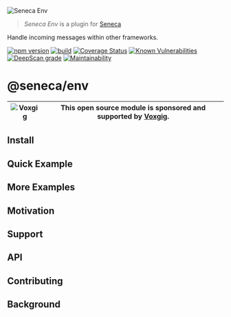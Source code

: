 ![Seneca Env](http://senecajs.org/files/assets/seneca-logo.png)

> _Seneca Env_ is a plugin for [Seneca](http://senecajs.org)

Handle incoming messages within other frameworks.

[![npm version](https://img.shields.io/npm/v/@seneca/env.svg)](https://npmjs.com/package/@seneca/env)
[![build](https://github.com/senecajs/seneca-env/actions/workflows/build.yml/badge.svg)](https://github.com/senecajs/seneca-env/actions/workflows/build.yml)
[![Coverage Status](https://coveralls.io/repos/github/senecajs/seneca-env/badge.svg?branch=main)](https://coveralls.io/github/senecajs/seneca-env?branch=main)
[![Known Vulnerabilities](https://snyk.io/test/github/senecajs/seneca-env/badge.svg)](https://snyk.io/test/github/senecajs/seneca-env)
[![DeepScan grade](https://deepscan.io/api/teams/5016/projects/19453/branches/505563/badge/grade.svg)](https://deepscan.io/dashboard#view=project&tid=5016&pid=19453&bid=505563)
[![Maintainability](https://api.codeclimate.com/v1/badges/9d54b38a991fe7b92a43/maintainability)](https://codeclimate.com/github/senecajs/seneca-env/maintainability)

# @seneca/env

| ![Voxgig](https://www.voxgig.com/res/img/vgt01r.png) | This open source module is sponsored and supported by [Voxgig](https://www.voxgig.com). |
| ---------------------------------------------------- | --------------------------------------------------------------------------------------- |

## Install

## Quick Example

## More Examples

## Motivation

## Support

## API

## Contributing

## Background
